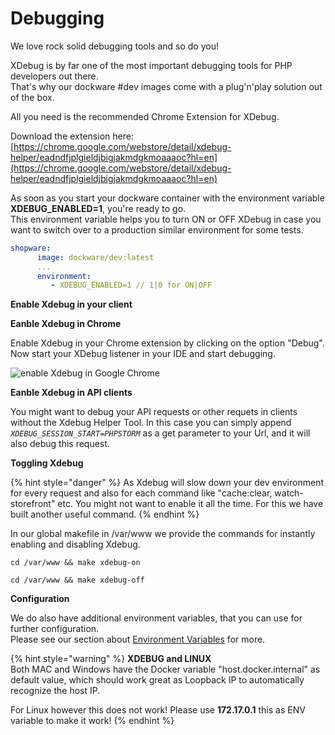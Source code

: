# Debugging

We love rock solid debugging tools and so do you!  
  
XDebug is by far one of the most important debugging tools for PHP developers out there.  
That's why our dockware \#dev images come with a plug'n'play solution out of the box.  
  
All you need is the recommended Chrome Extension for XDebug.  
  
Download the extension here:  
[https://chrome.google.com/webstore/detail/xdebug-helper/eadndfjplgieldjbigjakmdgkmoaaaoc?hl=en](https://chrome.google.com/webstore/detail/xdebug-helper/eadndfjplgieldjbigjakmdgkmoaaaoc?hl=en)  
  
As soon as you start your dockware container with the environment variable **XDEBUG\_ENABLED=1**, you're ready to go.  
This environment variable helps you to turn ON or OFF XDebug in case you want to switch over to a production similar environment for some tests.

```yaml
shopware:
      image: dockware/dev:latest
      ...
      environment:
         - XDEBUG_ENABLED=1 // 1|0 for ON|OFF
```

**Enable Xdebug in your client**

**Eanble Xdebug in Chrome**

Enable Xdebug in your Chrome extension by clicking on the option "Debug".  
Now start your XDebug listener in your IDE and start debugging.

![enable Xdebug in Google Chrome](../.gitbook/assets/xdebug-enable-in-chrome.png)

**Eanble Xdebug in API clients**

You might want to debug your API requests or other requets in clients without the Xdebug Helper Tool. In this case you can simply append _`XDEBUG_SESSION_START=PHPSTORM`_ as a get parameter to your Url, and it will also debug this request.

**Toggling Xdebug**

{% hint style="danger" %}
As Xdebug will slow down your dev environment for every request and also for each command like "cache:clear, watch-storefront" etc. You might not want to enable it all the time. For this we have built another useful command.
{% endhint %}

In our global makefile in /var/www we provide the commands for instantly enabling and disabling Xdebug.  
  
`cd /var/www && make xdebug-on`

`cd /var/www && make xdebug-off`  


**Configuration**

We do also have additional environment variables, that you can use for further configuration.  
Please see our section about [Environment Variables](environment-variables.md) for more.

{% hint style="warning" %}
**XDEBUG and LINUX**  
Both MAC and Windows have the Docker variable "host.docker.internal" as default value, which should work great as Loopback IP to automatically recognize the host IP.  
  
For Linux however this does not work! Please use **172.17.0.1** this as ENV variable to make it work!
{% endhint %}

